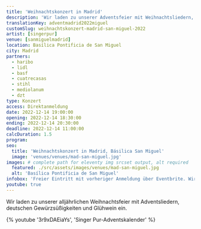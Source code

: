```yaml
---
title: 'Weihnachtskonzert in Madrid'
description: 'Wir laden zu unserer Adventsfeier mit Weihnachtsliedern, deutschen Gewürzsüßigkeiten und deutschem Glühwein ein.'
translationKey: adventmadrid2022miguel
customSlug: weihnachtskonzert-madrid-san-miguel-2022
artist: [singerpur]
venue: [sanmiguelmadrid]
location: Basílica Pontificia de San Miguel
city: Madrid
partners:
  - haribo
  - lidl
  - basf
  - cuatrecasas
  - stihl
  - mediolanum
  - dzt
type: Konzert
access: Direktanmeldung
date: 2022-12-14 19:00:00
opening: 2022-12-14 18:30:00
ending: 2022-12-14 20:30:00
deadline: 2022-12-14 11:00:00
calcDuration: 1.5
program:
seo:
  title: 'Weihnachtskonzert in Madrid, Básilica San Miguel'
  image: 'venues/venues/mad-san-miguel.jpg'
images: # complete path for eleventy img srcset output, alt required
  featured: ./src/assets/images/venues/mad-san-miguel.jpg
  alt: 'Basílica Pontificia de San Miguel'
infobox: 'Freier Eintritt mit vorheriger Anmeldung über Eventbrite. Wir freuen uns über eine kleine Spende für den Veranstaltungsort.'
youtube: true
---
```


Wir laden zu unserer alljährlichen Weihnachtsfeier mit Adventsliedern, deutschen Gewürzsüßigkeiten und Glühwein ein.

{% youtube '3r9xDAEiaYs', 'Singer Pur-Adventskalender' %}
